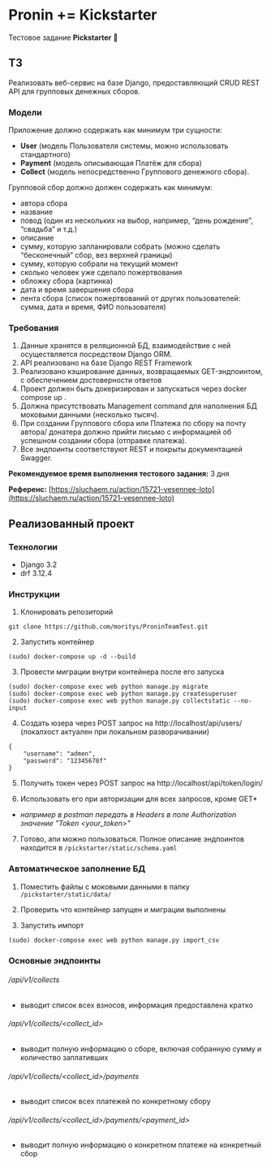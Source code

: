 # Pronin += Kickstarter

Тестовое задание **Pickstarter** 🧠

## ТЗ

Реализовать веб-сервис на базе Django, предоставляющий CRUD REST API
для групповых денежных сборов.

### Модели

Приложение должно содержать как минимум три сущности:

- **User** (модель Пользователя системы, можно использовать стандартного)
- **Payment** (модель описывающая Платёж для сбора)
- **Collect** (модель непосредственно Группового денежного сбора).

Групповой сбор должно должен содержать как минимум:

- автора сбора
- название
- повод (один из нескольких на выбор, например, “день рождение”, “свадьба” и т.д.)
- описание
- сумму, которую запланировали собрать (можно сделать “бесконечный” сбор, вез верхней границы)
- сумму, которую собрали на текущий момент
- сколько человек уже сделало пожертвования
- обложку сбора (картинка)
- дата и время завершения сбора
- лента сбора (список пожертвований от других пользователей: сумма, дата и время, ФИО пользователя)

### Требования

1. Данные хранятся в реляционной БД, взаимодействие с ней
осуществляется посредством Django ORM.
2. API реализовано на базе Django REST Framework
3. Реализовано кэширование данных, возвращаемых GET-эндпоинтом, с
обеспечением достоверности ответов
4. Проект должен быть докеризирован и запускаться через docker compose up .
5. Должна присутствовать Management command для наполнения БД
моковыми данными (несколько тысяч).
6. При создании Группового сбора или Платежа по сбору на почту автора/
донатера должно прийти письмо с информацией об успешном создании
сбора (отправке платежа).
7. Все эндпоинты соответствуют REST и покрыты документацией Swagger.

**Рекомендуемое время выполнения тестового задания:** 3 дня

**Референс:** [https://sluchaem.ru/action/15721-vesennee-loto](https://sluchaem.ru/action/15721-vesennee-loto)

## Реализованный проект

### Технологии

- Django 3.2
- drf 3.12.4

### Инструкции

1. Клонировать репозиторий 

```
git clone https://github.com/moritys/ProninTeamTest.git
```

2. Запустить контейнер

```
(sudo) docker-compose up -d --build
```

3. Провести миграции внутри контейнера после его запуска
```
(sudo) docker-compose exec web python manage.py migrate 
(sudo) docker-compose exec web python manage.py createsuperuser 
(sudo) docker-compose exec web python manage.py collectstatic --no-input
```

4. Создать юзера через POST запрос на http://localhost/api/users/ (локалхост актуален при локальном разворачивании)
```
{
    "username": "admen",
    "password": "12345678f"
}
```

5. Получить токен через POST запрос на http://localhost/api/token/login/

6. Использовать его при авторизации для всех запросов, кроме GET*

 * *например в postman передать в Headers в поле Authorization значение "Token <your_token>"*

7. Готово, апи можно пользоваться. Полное описание эндпоинтов находится в `/pickstarter/static/schema.yaml`

### Автоматическое заполнение БД

1. Поместить файлы с моковыми данными в папку `/pickstarter/static/data/`

2. Проверить что контейнер запущен и миграции выполнены

3. Запустить импорт

```
(sudo) docker-compose exec web python manage.py import_csv 
```

### Основные эндпоинты

###### /api/v1/collects

- выводит список всех взносов, информация предоставлена кратко

###### /api/v1/collects/<collect_id>

- выводит полную информацию о сборе, включая собранную сумму и количество заплативших

###### /api/v1/collects/<collect_id>/payments

- выводит список всех платежей по конкретному сбору

###### /api/v1/collects/<collect_id>/payments/<payment_id>

- выводит полную информацию о конкретном платеже на конкретный сбор
